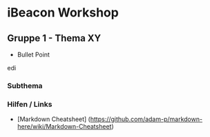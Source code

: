 # iBeacon Workshop

## Gruppe 1 - Thema XY

* Bullet Point

edi

### Subthema

### Hilfen / Links

* [Markdown Cheatsheet] (https://github.com/adam-p/markdown-here/wiki/Markdown-Cheatsheet)


